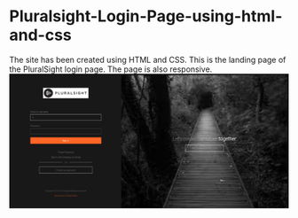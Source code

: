 # Pluralsight-Login-Page-using-html-and-css
The site has been created using HTML and CSS. This is the landing page of the PluralSight login page. The page is also responsive.
<br>
<img src="https://github.com/Kevin-Nduati/Pluralsight-Login-Page-using-html-and-css/blob/master/images/site.png">
